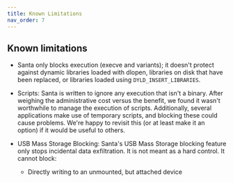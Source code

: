 ```yaml
---
title: Known Limitations
nav_order: 7
---
```


## Known limitations

- Santa only blocks execution (execve and variants); it doesn't protect against dynamic libraries loaded with dlopen, libraries on disk that have been replaced, or libraries loaded using `DYLD_INSERT_LIBRARIES`.

- Scripts: Santa is written to ignore any execution that isn't a binary. After weighing the administrative cost versus the benefit, we found it wasn't worthwhile to manage the execution of scripts. Additionally, several applications make use of temporary scripts, and blocking these could cause problems. We're happy to revisit this (or at least make it an option) if it would be useful to others.

- USB Mass Storage Blocking: Santa's USB Mass Storage blocking feature only stops incidental
  data exfiltration. It is not meant as a hard control. It cannot block:
   * Directly writing to an unmounted, but attached device
